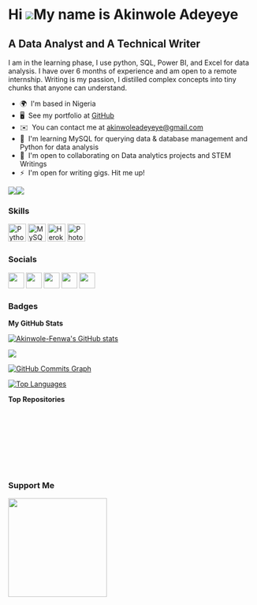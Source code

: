Hi ![](https://user-images.githubusercontent.com/18350557/176309783-0785949b-9127-417c-8b55-ab5a4333674e.gif)My name is Akinwole Adeyeye
========================================================================================================================================

A Data Analyst and A Technical Writer
-------------------------------------

I am in the learning phase, I use python, SQL, Power BI, and Excel for data analysis. I have over 6 months of experience and am open to a remote internship. Writing is my passion, I distilled complex concepts into tiny chunks that anyone can understand.

* 🌍  I'm based in Nigeria
* 🖥️  See my portfolio at [GitHub](http://https://github.com/Akinwole-Fenwa)
* ✉️  You can contact me at [akinwoleadeyeye@gmail.com](mailto:akinwoleadeyeye@gmail.com)
* 🧠  I'm learning MySQL for querying data & database management and Python for data analysis
* 🤝  I'm open to collaborating on Data analytics projects and STEM Writings
* ⚡  I'm open for writing gigs. Hit me up!

<a href="https://www.twitter.com/Akinwole_Fenwa" target="_blank" rel="noreferrer"><img
src="https://img.shields.io/twitter/follow/Akinwole_Fenwa?logo=twitter&style=for-the-badge&color=0891b2&labelColor=1c1917"
/></a><a href="https://www.github.com/Akinwole-Fenwa" target="_blank" rel="noreferrer"><img
src="https://img.shields.io/github/followers/Akinwole-Fenwa?logo=github&style=for-the-badge&color=0891b2&labelColor=1c1917" /></a>

### Skills


<p align="left">
<a href="https://www.python.org/" target="_blank" rel="noreferrer"><img src="https://raw.githubusercontent.com/danielcranney/readme-generator/main/public/icons/skills/python-colored.svg" width="36" height="36" alt="Python" /></a>
<a href="https://www.mysql.com/" target="_blank" rel="noreferrer"><img src="https://raw.githubusercontent.com/danielcranney/readme-generator/main/public/icons/skills/mysql-colored.svg" width="36" height="36" alt="MySQL" /></a>
<a href="https://www.heroku.com/" target="_blank" rel="noreferrer"><img src="https://raw.githubusercontent.com/danielcranney/readme-generator/main/public/icons/skills/heroku-colored.svg" width="36" height="36" alt="Heroku" /></a>
<a href="https://www.adobe.com/uk/products/photoshop.html" target="_blank" rel="noreferrer"><img src="https://raw.githubusercontent.com/danielcranney/readme-generator/main/public/icons/skills/photoshop-colored.svg" width="36" height="36" alt="Photoshop" /></a>
</p>


### Socials

<p align="left"> <a href="https://www.dev.to/akinwole" target="_blank" rel="noreferrer"><img src="https://raw.githubusercontent.com/danielcranney/readme-generator/main/public/icons/socials/devdotto.svg" width="32" height="32" /></a> <a href="https://www.github.com/Akinwole-Fenwa" target="_blank" rel="noreferrer"><img src="https://raw.githubusercontent.com/danielcranney/readme-generator/main/public/icons/socials/github.svg" width="32" height="32" /></a> <a href="https://www.linkedin.com/in/akinwole-adeyeye" target="_blank" rel="noreferrer"><img src="https://raw.githubusercontent.com/danielcranney/readme-generator/main/public/icons/socials/linkedin.svg" width="32" height="32" /></a> <a href="http://www.medium.com/akinwolefenwa" target="_blank" rel="noreferrer"><img src="https://raw.githubusercontent.com/danielcranney/readme-generator/main/public/icons/socials/medium.svg" width="32" height="32" /></a> <a href="https://www.twitter.com/Akinwole_Fenwa" target="_blank" rel="noreferrer"><img src="https://raw.githubusercontent.com/danielcranney/readme-generator/main/public/icons/socials/twitter.svg" width="32" height="32" /></a></p>

### Badges

<b>My GitHub Stats</b>

<a href="http://www.github.com/Akinwole-Fenwa"><img src="https://github-readme-stats.vercel.app/api?username=Akinwole-Fenwa&show_icons=true&hide=&count_private=true&title_color=0891b2&text_color=ffffff&icon_color=0891b2&bg_color=1c1917&hide_border=true&show_icons=true" alt="Akinwole-Fenwa's GitHub stats" /></a>

<a href="http://www.github.com/Akinwole-Fenwa"><img src="https://github-readme-streak-stats.herokuapp.com/?user=Akinwole-Fenwa&stroke=ffffff&background=1c1917&ring=0891b2&fire=0891b2&currStreakNum=ffffff&currStreakLabel=0891b2&sideNums=ffffff&sideLabels=ffffff&dates=ffffff&hide_border=true" /></a>

<a href="http://www.github.com/Akinwole-Fenwa"><img src="https://activity-graph.herokuapp.com/graph?username=Akinwole-Fenwa&bg_color=1c1917&color=ffffff&line=0891b2&point=ffffff&area_color=1c1917&area=true&hide_border=true&custom_title=GitHub%20Commits%20Graph" alt="GitHub Commits Graph" /></a>

<a href="https://github.com/Akinwole-Fenwa" align="left"><img src="https://github-readme-stats.vercel.app/api/top-langs/?username=Akinwole-Fenwa&langs_count=10&title_color=0891b2&text_color=ffffff&icon_color=0891b2&bg_color=1c1917&hide_border=true&locale=en&custom_title=Top%20%Languages" alt="Top Languages" /></a>

<b>Top Repositories</b>

<div width="100%" align="center"></div><br /><br /><br /><br /><br /><br /><br />

### Support Me

<a href="https://www.buymeacoffee.com/akinwolefenwa"><img src="https://cdn.buymeacoffee.com/buttons/v2/default-yellow.png" width="200" /></a>
